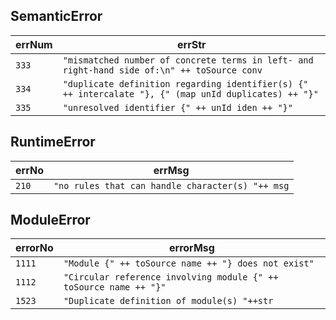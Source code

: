 ## SemanticError
errNum | errStr
----- | -----
`333`|`"mismatched number of concrete terms in left- and right-hand side of:\n" ++ toSource conv`  
`334`|`"duplicate definition regarding identifier(s) {" ++ intercalate "}, {" (map unId duplicates) ++ "}"`   
`335`|`"unresolved identifier {" ++ unId iden ++ "}"`  

## RuntimeError
errNo | errMsg
----- | -----
`210`|`"no rules that can handle character(s) "++ msg`

## ModuleError
errorNo | errorMsg
----- | -----
`1111`|`"Module {" ++ toSource name ++ "} does not exist"`  
`1112`|`"Circular reference involving module {" ++ toSource name ++ "}"`  
`1523`|`"Duplicate definition of module(s) "++str`  
